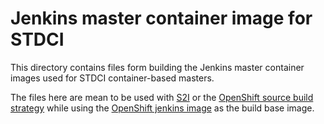 Jenkins master container image for STDCI
========================================

This directory contains files form building the Jenkins master container
images used for STDCI container-based masters.

The files here are mean to be used with [S2I][1] or the [OpenShift
source build strategy][2] while using the [OpenShift jenkins image][3]
as the build base image.

[1]: https://github.com/openshift/source-to-image
[2]: https://docs.okd.io/latest/architecture/core_concepts/builds_and_image_streams.html#source-build
[3]: https://github.com/openshift/jenkins
